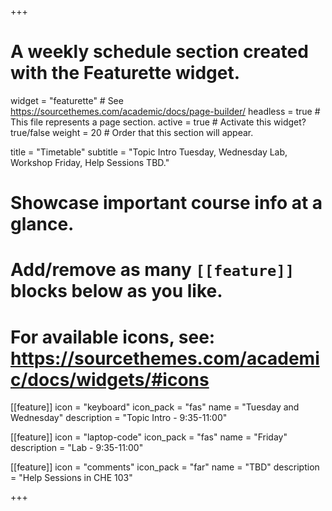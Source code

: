 +++
# A weekly schedule section created with the Featurette widget.
widget = "featurette"  # See https://sourcethemes.com/academic/docs/page-builder/
headless = true  # This file represents a page section.
active = true  # Activate this widget? true/false
weight = 20  # Order that this section will appear.

title = "Timetable"
subtitle = "Topic Intro Tuesday, Wednesday Lab, Workshop Friday, Help Sessions TBD."

# Showcase important course info at a glance.
# 
# Add/remove as many `[[feature]]` blocks below as you like.
# 
# For available icons, see: https://sourcethemes.com/academic/docs/widgets/#icons

[[feature]]
  icon = "keyboard"
  icon_pack = "fas"
  name = "Tuesday and Wednesday"
  description = "Topic Intro - 9:35-11:00"
  
[[feature]]
  icon = "laptop-code"
  icon_pack = "fas"
  name = "Friday"
  description = "Lab - 9:35-11:00"  


[[feature]]
  icon = "comments"
  icon_pack = "far"
  name = "TBD"
  description = "Help Sessions in CHE 103"  
  


+++
